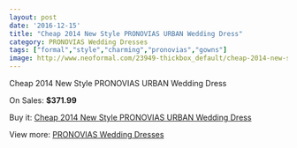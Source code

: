 ```yaml
---
layout: post
date: '2016-12-15'
title: "Cheap 2014 New Style PRONOVIAS URBAN Wedding Dress"
category: PRONOVIAS Wedding Dresses
tags: ["formal","style","charming","pronovias","gowns"]
image: http://www.neoformal.com/23949-thickbox_default/cheap-2014-new-style-pronovias-urban-wedding-dress.jpg
---
```

Cheap 2014 New Style PRONOVIAS URBAN Wedding Dress

On Sales: **$371.99**
<a href="https://www.neoformal.com/en/pronovias-wedding-dresses-2014/8090-cheap-2014-new-style-pronovias-urban-wedding-dress.html"><amp-img layout="responsive" width="600" height="600" src="//www.neoformal.com/23949-thickbox_default/cheap-2014-new-style-pronovias-urban-wedding-dress.jpg" alt="Cheap 2014 New Style PRONOVIAS URBAN Wedding Dress 0" /></a>
<a href="https://www.neoformal.com/en/pronovias-wedding-dresses-2014/8090-cheap-2014-new-style-pronovias-urban-wedding-dress.html"><amp-img layout="responsive" width="600" height="600" src="//www.neoformal.com/23950-thickbox_default/cheap-2014-new-style-pronovias-urban-wedding-dress.jpg" alt="Cheap 2014 New Style PRONOVIAS URBAN Wedding Dress 1" /></a>

Buy it: [Cheap 2014 New Style PRONOVIAS URBAN Wedding Dress](https://www.neoformal.com/en/pronovias-wedding-dresses-2014/8090-cheap-2014-new-style-pronovias-urban-wedding-dress.html "Cheap 2014 New Style PRONOVIAS URBAN Wedding Dress")

View more: [PRONOVIAS Wedding Dresses](https://www.neoformal.com/en/129-pronovias-wedding-dresses-2014 "PRONOVIAS Wedding Dresses")